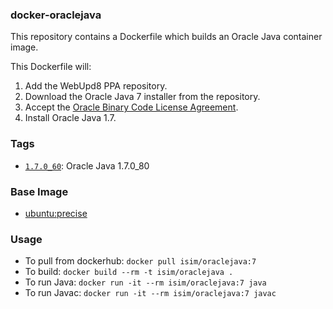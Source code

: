 ### docker-oraclejava

This repository contains a Dockerfile which builds an Oracle Java container image.

This Dockerfile will:

1. Add the WebUpd8 PPA repository.
2. Download the Oracle Java 7 installer from the repository.
3. Accept the [Oracle Binary Code License Agreement](http://www.oracle.com/technetwork/java/javase/terms/license/index.html).
4. Install Oracle Java 1.7.

### Tags

* [`1.7.0_60`](https://github.com/ihcsim/docker-oraclejava/tree/1.7.0_80): Oracle Java 1.7.0_80

### Base Image

* [ubuntu:precise](https://github.com/tianon/docker-brew-ubuntu-core/blob/380b4edf3d7e68499f81acc3eb8d22d59236b7b2/precise/Dockerfile)

### Usage

* To pull from dockerhub: `docker pull isim/oraclejava:7`
* To build: `docker build --rm -t isim/oraclejava .`
* To run Java: `docker run -it --rm isim/oraclejava:7 java`
* To run Javac: `docker run -it --rm isim/oraclejava:7 javac`
